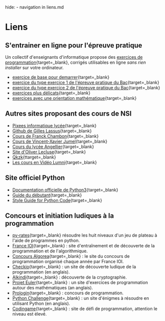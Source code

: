 hide: - navigation  in liens.md
# Liens


## S'entrainer en ligne pour l'épreuve pratique

Un collectif d'enseignants d'informatique propose des [exercices de programmation](https://e-nsi.gitlab.io/){target=_blank}, corrigés utilisables en ligne *sans rien installer* sur votre ordinateur.

* [exercice de base pour demarrer](https://e-nsi.gitlab.io/pratique/N0/){target=_blank}
* [exercice du type exercice 1 de l'épreuve pratique du Bac](https://e-nsi.gitlab.io/pratique/N1/){target=_blank}
* [exercice du type exercice 2 de l'épreuve pratique du Bac](https://e-nsi.gitlab.io/pratique/N2/){target=_blank}
* [exercices plus délicats](https://e-nsi.gitlab.io/pratique/N3/){target=_blank}
* [exercices avec une orientation mathématique](https://e-nsi.gitlab.io/pratique/N4/){target=_blank}

## Autres sites proposant des cours de NSI

* [Pixees informatique lycée](https://pixees.fr/informatiquelycee/){target=_blank}
* [Github de Gilles Lassus](https://glassus.github.io/terminale_nsi/){target=_blank}
* [Cours de Franck Chambon](https://ens-fr.gitlab.io/nsi2/){target=_blank}
* [Cours de Vincent-Xavier Jumel](https://lamadone.frama.io/informatique/terminale-nsi/index.html){target=_blank}
* [Cours du lycée Angellier](https://angellier.gitlab.io/nsi/terminale/){target=_blank}
* [Site d'Oliver Lecluse](https://www.lecluse.fr/nsi/NSI_T/){target=_blank}
* [Qkzk](https://qkzk.xyz/docs/nsi/){ttarget=_blank}
* [Les cours en Vidéo Lumni](https://www.lumni.fr/lycee/terminale/voie-generale/nsi-numerique-et-sciences-informatiques-1){target=_blank}

## Site officiel  Python

* [Documentation officielle de Python3](https://docs.python.org/fr/3/index.html){target=_blank}
* [Guide du débutant](https://docs.python.org/fr/3/tutorial/index.html){target=_blank}
* [Style Guide for Python Code](https://www.python.org/dev/peps/pep-0008/){target=_blank} 

## Concours et initiation ludiques à la programmation

* [py-rates](https://py-rates.fr/){target=_blank} résoudre les huit niveaux d'un jeu de plateau à l'aide de programmes en python.
* [France IOI](http://www.france-ioi.org/){target=_blank} : site d'entraînement et de découverte de la programmation et de l'algorithmique.
* [Concours Algorea](http://algorea.org){target=_blank} : le site du concours de programmation organisé chaque année par France IOI.
* [Checkio](https://checkio.org/){target=_blank} : un site de découverte ludique de la programmation (en anglais).
* [Alkindi](http://www.concours-alkindi.fr/#/){target=_blank} : découverte de la cryptographie.
* [Projet Euler](https://projecteuler.net/){target=_blank} : un site d'exercices de programmation autour des mathématiques (an anglais). 
* [Prologin](https://prologin.org/){target=_blank} : concours de programmation.
* [Python Challenge](http://www.pythonchallenge.com/){target=_blank} : un site d'énigmes à résoudre en utilisant Python (en anglais).
* [Codingame](https://www.codingame.com/){target=_blank} : site de défi de programmation, attention le niveau est élevé.
